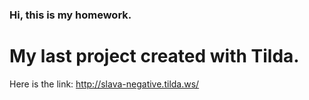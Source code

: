 ### Hi, this is my homework.
# My last project created with Tilda.
Here is the link: http://slava-negative.tilda.ws/
